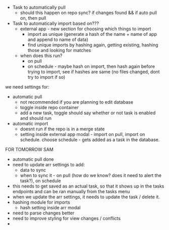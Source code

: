 - Task to automatically pull
	- should this happen on repo sync? if changes found && if auto pull on, then pull
- Task to automatically import based on???
	- external app - new section for choosing which things to import
		- import as unique (generate a hash of the name + name of app and append to name of data)
		- find unique imports by hashing again, getting existing, hashing those and looking for matches
	- when does this run?
		- on pull
		- on schedule - maybe hash on import, then hash again before trying to import, see if hashes are same (no files changed, dont try to import if so)


we need settings for:
- automatic pull
	- not recommended if you are planning to edit database
	- toggle inside repo container
	- add a new task, toggle should say whether or not task is enabled and should run
- automatic import
	- doesnt run if the repo is in a merge state
	- setting inside external app modal - import on pull, import on schedule. choose schedule - gets added as a task in the database.


FOR TOMORROW SAM
- automatic pull done
- need to update arr settings to add:
	- data to sync
	- when to sync it - on pull (how do we know? does it need to alert the task?), on schedule
- this needs to get saved as an actual task, so that it shows up in the tasks endpoints and can be ran manually from the tasks menu
- when we update the arr settings, it needs to update the task / delete it. 
- hashing module for imports
	- hash setting inside arr modal 
- need to parse changes better
- need to improve styling for view changes / conflicts
- 